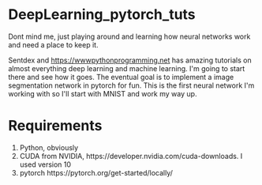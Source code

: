 # DeepLearning_pytorch_tuts
Dont mind me, just playing around and learning how neural networks work and need a place to keep it.

Sentdex and https://wwwpythonprogramming.net has amazing tutorials on almost everything deep learning and machine learning. I'm going to start there and see how it goes. The eventual goal is to implement a image segmentation network in pytorch for fun. This is the first neural network I'm working with so I'll start with MNIST and work my way up. 

# Requirements
<ol>
  <li>Python, obviously</li>
  <li>CUDA from NVIDIA, https://developer.nvidia.com/cuda-downloads. I used version 10</li>
  <li> pytorch https://pytorch.org/get-started/locally/ </li>
</ol>

